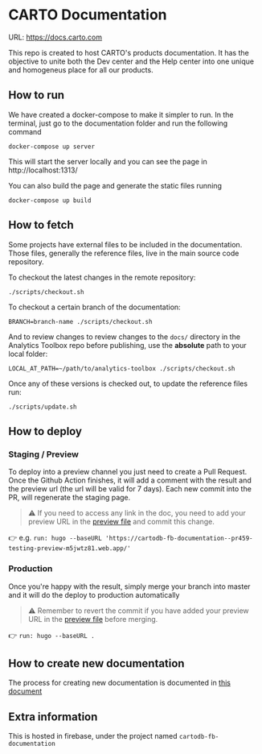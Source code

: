 # CARTO Documentation

URL: https://docs.carto.com

This repo is created to host CARTO's products documentation. It has the objective to unite both the Dev center and the Help center into one unique and homogeneus place for all our products.

## How to run

We have created a docker-compose to make it simpler to run. In the terminal, just go to the documentation folder and run the following command

```
docker-compose up server
```

This will start the server locally and you can see the page in http://localhost:1313/

You can also build the page and generate the static files running

```
docker-compose up build
```

## How to fetch

Some projects have external files to be included in the documentation. Those files, generally the reference files, live in the main source code repository.

To checkout the latest changes in the remote repository:

```
./scripts/checkout.sh
```

To checkout a certain branch of the documentation:

```
BRANCH=branch-name ./scripts/checkout.sh
```

And to review changes to review changes to the `docs/` directory in the Analytics Toolbox repo before publishing, use the **absolute** path to your local folder:

```
LOCAL_AT_PATH=~/path/to/analytics-toolbox ./scripts/checkout.sh
```

Once any of these versions is checked out, to update the reference files run:

```
./scripts/update.sh
```

## How to deploy

### Staging / Preview

To deploy into a preview channel you just need to create a Pull Request. Once the Github Action finishes, it will add a comment with the result and the preview url (the url will be valid for 7 days). Each new commit into the PR, will regenerate the staging page.

> :warning: If you need to access any link in the doc, you need to add your preview URL in the [preview file](.github/workflows/preview.yml#L23) and commit this change.

:point_right: e.g. `run: hugo --baseURL 'https://cartodb-fb-documentation--pr459-testing-preview-m5jwtz81.web.app/'`

### Production

Once you're happy with the result, simply merge your branch into master and it will do the deploy to production automatically

> :warning: Remember to revert the commit if you have added your preview URL in the [preview file](.github/workflows/preview.yml#L23) before merging.

:point_right: `run: hugo --baseURL .`


## How to create new documentation

The process for creating new documentation is documented in [this document](ADDING-DOCUMENTATION.md)

## Extra information

This is hosted in firebase, under the project named `cartodb-fb-documentation`
